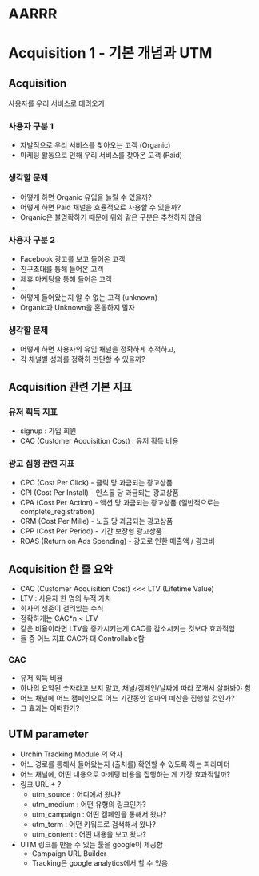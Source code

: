 # AARRR

# Acquisition 1 - 기본 개념과 UTM

## Acquisition
사용자를 우리 서비스로 데려오기

### 사용자 구분 1
- 자발적으로 우리 서비스를 찾아오는 고객 (Organic)
- 마케팅 활동으로 인해 우리 서비스를 찾아온 고객 (Paid)

### 생각할 문제
- 어떻게 하면 Organic 유입을 늘릴 수 있을까?
- 어떻게 하면 Paid 채널을 효율적으로 사용할 수 있을까?
- Organic은 불명확하기 때문에 위와 같은 구분은 추천하지 않음

### 사용자 구분 2
- Facebook 광고를 보고 들어온 고객
- 친구초대를 통해 들어온 고객
- 제휴 마케팅을 통해 들어온 고객
- ...
- 어떻게 들어왔는지 알 수 없는 고객 (unknown)
- Organic과 Unknown을 혼동하지 말자

### 생각할 문제
- 어떻게 하면 사용자의 유입 채널을 정확하게 추적하고, 
- 각 채널별 성과를 정확히 판단할 수 있을까?

## Acquisition 관련 기본 지표

### 유저 획득 지표
- signup : 가입 회원
- CAC (Customer Acquisition Cost) : 유저 획득 비용

### 광고 집행 관련 지표
- CPC (Cost Per Click) - 클릭 당 과금되는 광고상품
- CPI (Cost Per Install) - 인스톨 당 과금되는 광고상품
- CPA (Cost Per Action) - 액션 당 과금되는 광고상품 (일반적으로는 complete_registration)
- CRM (Cost Per Mille) - 노출 당 과금되는 광고상품
- CPP (Cost Per Period) - 기간 보장형 광고상품
- ROAS (Return on Ads Spending) - 광고로 인한 매출액 / 광고비

## Acquisition 한 줄 요약
- CAC (Customer Acquisition Cost) <<< LTV (Lifetime Value)
- LTV : 사용자 한 명의 누적 가치
- 회사의 생존이 걸려있는 수식
- 정확하게는 CAC*n < LTV
- 같은 비율이라면 LTV을 증가시키는게 CAC를 감소시키는 것보다 효과적임
- 둘 중 어느 지표 CAC가 더 Controllable함

### CAC
- 유저 획득 비용
- 하나의 요약된 숫자라고 보지 말고, 채널/캠페인/날짜에 따라 쪼개서 살펴봐야 함
- 어느 채널에 어느 캠페인으로 어느 기간동안 얼마의 예산을 집행할 것인가?
- 그 효과는 어떠한가?

## UTM parameter
- Urchin Tracking Module 의 약자 
- 어느 경로를 통해서 들어왔는지 (출처를) 확인할 수 있도록 하는 파라미터
- 어느 채널에, 어떤 내용으로 마케팅 비용을 집행하는 게 가장 효과적일까?
- 링크 URL + ?
    - utm_source : 어디에서 왔나?
    - utm_medium : 어떤 유형의 링크인가?
    - utm_campaign : 어떤 캠페인을 통해서 왔나?
    - utm_term : 어떤 키워드로 검색해서 왔나?
    - utm_content : 어떤 내용을 보고 왔나?
- UTM 링크를 만들 수 있는 툴을 google이 제공함
    - Campaign URL Builder
    - Tracking은 google analytics에서 할 수 있음